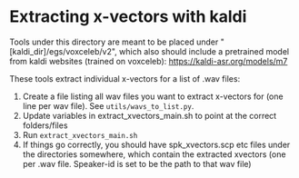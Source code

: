 # Extracting x-vectors with kaldi

Tools under this directory are meant to be placed under
"[kaldi_dir]/egs/voxceleb/v2", which also should include a
pretrained model from kaldi websites (trained on voxceleb):
https://kaldi-asr.org/models/m7

These tools extract individual x-vectors for a list of .wav
files:
1) Create a file listing all wav files you want to extract x-vectors for (one line per wav file). See `utils/wavs_to_list.py`.
2) Update variables in extract_xvectors_main.sh to point at the correct folders/files
3) Run `extract_xvectors_main.sh`
4) If things go correctly, you should have spk_xvectors.scp etc files under the directories somewhere, which contain the extracted xvectors (one per .wav file. Speaker-id is set to be the path to that wav file)

